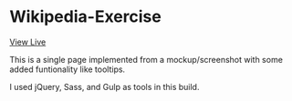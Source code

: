 # Wikipedia-Exercise

[View Live](http://mateoclarke.github.io/wikipedia-exercise/)

This is a single page implemented from a mockup/screenshot with some added funtionality like tooltips.

I used jQuery, Sass, and Gulp as tools in this build.
